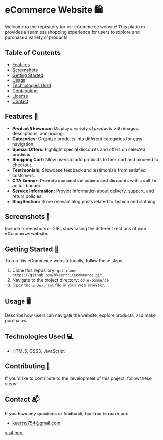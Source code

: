# eCommerce Website 🛍️

Welcome to the repository for our eCommerce website! This platform provides a seamless shopping experience for users to explore and purchase a variety of products.

## Table of Contents

- [Features](#features)
- [Screenshots](#screenshots)
- [Getting Started](#getting-started)
- [Usage](#usage)
- [Technologies Used](#technologies-used)
- [Contributing](#contributing)
- [License](#license)
- [Contact](#contact)

## Features 🚀

- **Product Showcase:** Display a variety of products with images, descriptions, and pricing.
- **Categories:** Organize products into different categories for easy navigation.
- **Special Offers:** Highlight special discounts and offers on selected products.
- **Shopping Cart:** Allow users to add products to their cart and proceed to checkout.
- **Testimonials:** Showcase feedback and testimonials from satisfied customers.
- **CTA Banner:** Promote seasonal collections and discounts with a call-to-action banner.
- **Service Information:** Provide information about delivery, support, and return policies.
- **Blog Section:** Share relevant blog posts related to fashion and clothing.

## Screenshots 📸

Include screenshots or GIFs showcasing the different sections of your eCommerce website.

## Getting Started 🏁

To run this eCommerce website locally, follow these steps:

1. Clone this repository: `git clone https://github.com/Vkeerthu/ecommerce.git`
2. Navigate to the project directory: `cd e-commerce`
3. Open the `index.html` file in your web browser.

## Usage 🖥️

Describe how users can navigate the website, explore products, and make purchases.

## Technologies Used 💻

- HTML5, CSS3, JavaScript
  

## Contributing 🤝

If you'd like to contribute to the development of this project, follow these steps:



## Contact 📬

If you have any questions or feedback, feel free to reach out:

- keerthy754@gmail.com

[visit here](https://vkeerthu.github.io/ecommerce/)
